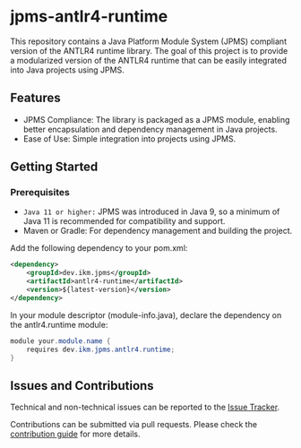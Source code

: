 # jpms-antlr4-runtime
This repository contains a Java Platform Module System (JPMS) compliant version of the ANTLR4 runtime library. The goal of this project is to provide a modularized version of the ANTLR4 runtime that can be easily integrated into Java projects using JPMS.

## Features

* JPMS Compliance: The library is packaged as a JPMS module, enabling better encapsulation and dependency management in Java projects.
* Ease of Use: Simple integration into projects using JPMS.

## Getting Started
### Prerequisites

* `Java 11 or higher:` JPMS was introduced in Java 9, so a minimum of Java 11 is recommended for compatibility and support.
* Maven or Gradle: For dependency management and building the project.

Add the following dependency to your pom.xml:
```xml
<dependency>
    <groupId>dev.ikm.jpms</groupId>
	<artifactId>antlr4-runtime</artifactId>
    <version>${latest-version}</version>
</dependency>
```

In your module descriptor (module-info.java), declare the dependency on the antlr4.runtime module:

```java
module your.module.name {
    requires dev.ikm.jpms.antlr4.runtime;
}
```


## Issues and Contributions
Technical and non-technical issues can be reported to the [Issue Tracker](https://github.com/ikmdev/repo-seed/issues).

Contributions can be submitted via pull requests. Please check the [contribution guide](doc/how-to-contribute.md) for more details.